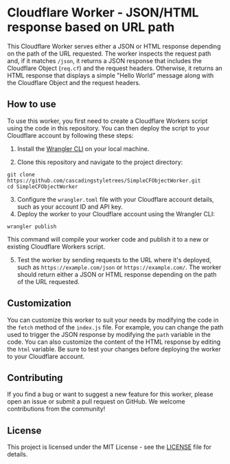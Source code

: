 # Cloudflare Worker - JSON/HTML response based on URL path

This Cloudflare Worker serves either a JSON or HTML response depending on the path of the URL requested. The worker inspects the request path and, if it matches `/json`, it returns a JSON response that includes the Cloudflare Object (`req.cf`) and the request headers. Otherwise, it returns an HTML response that displays a simple "Hello World" message along with the Cloudflare Object and the request headers.

## How to use

To use this worker, you first need to create a Cloudflare Workers script using the code in this repository. You can then deploy the script to your Cloudflare account by following these steps:

1. Install the [Wrangler CLI](https://developers.cloudflare.com/workers/cli-wrangler) on your local machine.

2. Clone this repository and navigate to the project directory:

```shell-script
git clone https://github.com/cascadingstyletrees/SimpleCFObjectWorker.git
cd SimpleCFObjectWorker
```

3. Configure the `wrangler.toml` file with your Cloudflare account details, such as your account ID and API key.
4. Deploy the worker to your Cloudflare account using the Wrangler CLI:

```shell-script
wrangler publish
```

This command will compile your worker code and publish it to a new or existing Cloudflare Workers script.

5. Test the worker by sending requests to the URL where it's deployed, such as `https://example.com/json` or `https://example.com/`. The worker should return either a JSON or HTML response depending on the path of the URL requested.

## Customization

You can customize this worker to suit your needs by modifying the code in the `fetch` method of the `index.js` file. For example, you can change the path used to trigger the JSON response by modifying the `path` variable in the code. You can also customize the content of the HTML response by editing the `html` variable. Be sure to test your changes before deploying the worker to your Cloudflare account.

## Contributing

If you find a bug or want to suggest a new feature for this worker, please open an issue or submit a pull request on GitHub. We welcome contributions from the community!

## License
This project is licensed under the MIT License - see the [LICENSE](/LICENSE) file for details.